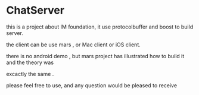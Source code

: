 # ChatServer
this is a project about IM foundation, it use protocolbuffer and boost to build server.

the client can be use mars , or Mac client or iOS client.

there is no android demo , but mars project has illustrated how to build it and the theory was 

excactly the same .

please feel free to use, and any question would be pleased to receive
